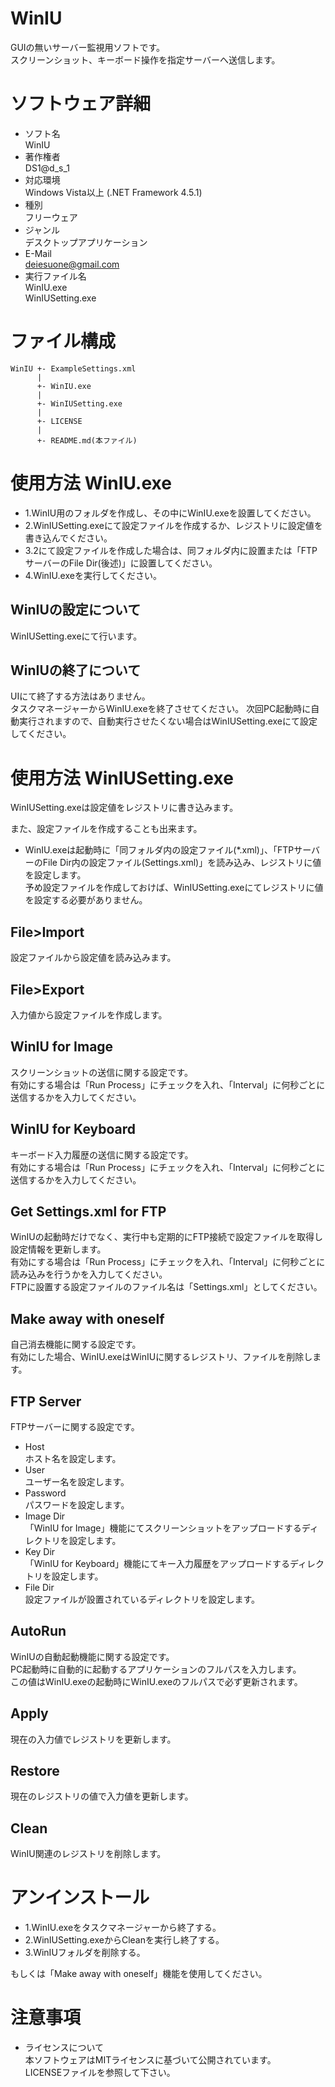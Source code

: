 WinIU
======================
GUIの無いサーバー監視用ソフトです。  
スクリーンショット、キーボード操作を指定サーバーへ送信します。

# ソフトウェア詳細
- ソフト名  
WinIU  
- 著作権者  
DS1@d_s_1  
- 対応環境  
Windows Vista以上 (.NET Framework 4.5.1)  
- 種別  
フリーウェア  
- ジャンル  
デスクトップアプリケーション  
- E-Mail  
deiesuone@gmail.com  
- 実行ファイル名  
WinIU.exe  
WinIUSetting.exe  

# ファイル構成
~~~~
WinIU +- ExampleSettings.xml
      |  
      +- WinIU.exe  
      |  
      +- WinIUSetting.exe  
      |  
	  +- LICENSE  
	  |  
      +- README.md(本ファイル)
~~~~

# 使用方法 WinIU.exe
 - 1.WinIU用のフォルダを作成し、その中にWinIU.exeを設置してください。  
 - 2.WinIUSetting.exeにて設定ファイルを作成するか、レジストリに設定値を書き込んでください。  
 - 3.2にて設定ファイルを作成した場合は、同フォルダ内に設置または「FTPサーバーのFile Dir(後述)」に設置してください。  
 - 4.WinIU.exeを実行してください。  

 ## WinIUの設定について
 WinIUSetting.exeにて行います。
 
 ## WinIUの終了について
 UIにて終了する方法はありません。  
 タスクマネージャーからWinIU.exeを終了させてください。
 次回PC起動時に自動実行されますので、自動実行させたくない場合はWinIUSetting.exeにて設定してください。

# 使用方法 WinIUSetting.exe
WinIUSetting.exeは設定値をレジストリに書き込みます。  

また、設定ファイルを作成することも出来ます。
- WinIU.exeは起動時に「同フォルダ内の設定ファイル(*.xml)」、「FTPサーバーのFile Dir内の設定ファイル(Settings.xml)」を読み込み、レジストリに値を設定します。  
予め設定ファイルを作成しておけば、WinIUSetting.exeにてレジストリに値を設定する必要がありません。  

## File>Import
設定ファイルから設定値を読み込みます。

## File>Export
入力値から設定ファイルを作成します。

## WinIU for Image
スクリーンショットの送信に関する設定です。  
有効にする場合は「Run Process」にチェックを入れ、「Interval」に何秒ごとに送信するかを入力してください。  

## WinIU for Keyboard
キーボード入力履歴の送信に関する設定です。  
有効にする場合は「Run Process」にチェックを入れ、「Interval」に何秒ごとに送信するかを入力してください。  

## Get Settings.xml for FTP  
WinIUの起動時だけでなく、実行中も定期的にFTP接続で設定ファイルを取得し設定情報を更新します。  
有効にする場合は「Run Process」にチェックを入れ、「Interval」に何秒ごとに読み込みを行うかを入力してください。  
FTPに設置する設定ファイルのファイル名は「Settings.xml」としてください。

## Make away with oneself
自己消去機能に関する設定です。  
有効にした場合、WinIU.exeはWinIUに関するレジストリ、ファイルを削除します。  

## FTP Server
FTPサーバーに関する設定です。  
 - Host  
 ホスト名を設定します。
 - User  
 ユーザー名を設定します。  
 - Password  
 パスワードを設定します。  
 - Image Dir  
 「WinIU for Image」機能にてスクリーンショットをアップロードするディレクトリを設定します。  
 - Key Dir  
 「WinIU for Keyboard」機能にてキー入力履歴をアップロードするディレクトリを設定します。  
 - File Dir  
 設定ファイルが設置されているディレクトリを設定します。  

## AutoRun
WinIUの自動起動機能に関する設定です。  
PC起動時に自動的に起動するアプリケーションのフルパスを入力します。  
この値はWinIU.exeの起動時にWinIU.exeのフルパスで必ず更新されます。  

## Apply
現在の入力値でレジストリを更新します。

## Restore
現在のレジストリの値で入力値を更新します。

## Clean
WinIU関連のレジストリを削除します。

# アンインストール
 - 1.WinIU.exeをタスクマネージャーから終了する。  
 - 2.WinIUSetting.exeからCleanを実行し終了する。  
 - 3.WinIUフォルダを削除する。

 もしくは「Make away with oneself」機能を使用してください。

# 注意事項
- ライセンスについて  
本ソフトウェアはMITライセンスに基づいて公開されています。  
LICENSEファイルを参照して下さい。  
